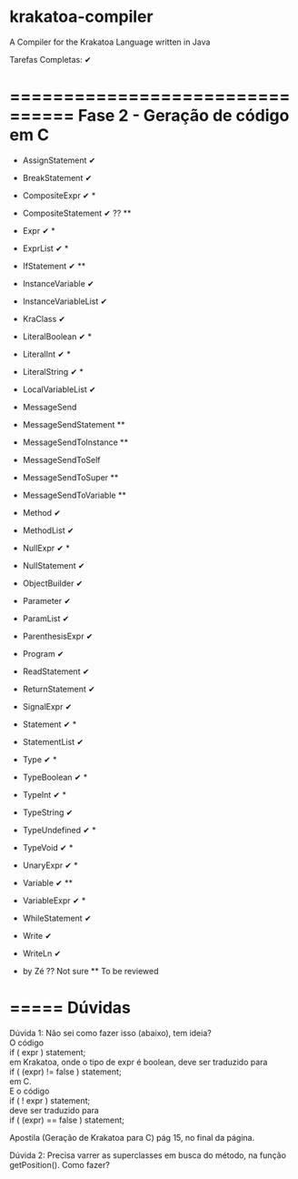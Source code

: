 # krakatoa-compiler
A Compiler for the Krakatoa Language written in Java

Tarefas Completas: ✔

================================
Fase 2 - Geração de código em C
================================

* AssignStatement ✔ 
* BreakStatement ✔
* CompositeExpr  ✔ * 
* CompositeStatement ✔ ?? **
* Expr ✔ *
* ExprList ✔ * 
* IfStatement ✔ **
* InstanceVariable ✔
* InstanceVariableList ✔
* KraClass ✔
* LiteralBoolean ✔ *
* LiteralInt ✔ *
* LiteralString ✔ *
* LocalVariableList ✔
* MessageSend
* MessageSendStatement **
* MessageSendToInstance **
* MessageSendToSelf
* MessageSendToSuper **
* MessageSendToVariable	**
* Method ✔
* MethodList ✔
* NullExpr ✔ *
* NullStatement ✔
* ObjectBuilder ✔
* Parameter ✔
* ParamList ✔
* ParenthesisExpr ✔
* Program ✔
* ReadStatement ✔
* ReturnStatement ✔
* SignalExpr ✔
* Statement ✔ *
* StatementList ✔
* Type ✔ *
* TypeBoolean ✔ *
* TypeInt ✔ *
* TypeString ✔
* TypeUndefined ✔ *
* TypeVoid ✔ *
* UnaryExpr ✔ *
* Variable ✔ **
* VariableExpr ✔ *
* WhileStatement ✔
* Write ✔
* WriteLn ✔

* by Zé
?? Not sure
** To be reviewed

=====
Dúvidas
=====
  
Dúvida 1:
Não sei como fazer isso (abaixo), tem ideia?  
O código  
	if ( expr ) statement;  
em Krakatoa, onde o tipo de expr  é boolean, deve ser traduzido para   
	if ( (expr) != false ) statement;  
em C.   
E o código   
	if ( ! expr ) statement;  
deve ser traduzido para  
	if ( (expr) == false ) statement;  
          
Apostila (Geração de Krakatoa para C) pág 15, no final da página.
  
Dúvida 2:
Precisa varrer as superclasses em busca do método, na função
getPosition(). Como fazer?
